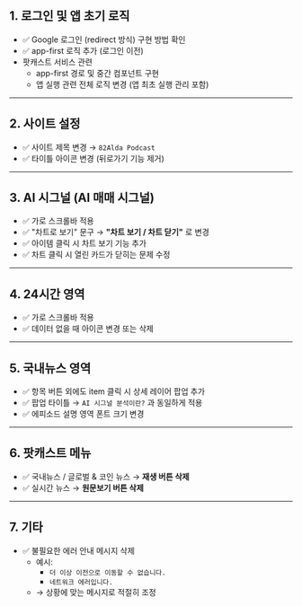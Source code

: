 
## 1. 로그인 및 앱 초기 로직
- ✅ Google 로그인 (redirect 방식) 구현 방법 확인  
- ✅ app-first 로직 추가 (로그인 이전)
- 팟캐스트 서비스 관련
    - app-first 경로 및 중간 컴포넌트 구현
    - 앱 실행 관련 전체 로직 변경 (앱 최초 실행 관리 포함)

---

## 2. 사이트 설정
- ✅ 사이트 제목 변경 → `82Alda Podcast`
- ✅ 타이틀 아이콘 변경 (뒤로가기 기능 제거)

---

## 3. AI 시그널 (AI 매매 시그널)
- ✅ 가로 스크롤바 적용
- ✅ "차트로 보기" 문구 → **"차트 보기 / 차트 닫기"** 로 변경
- ✅ 아이템 클릭 시 차트 보기 기능 추가
- ✅ 차트 클릭 시 열린 카드가 닫히는 문제 수정

---

## 4. 24시간 영역
- ✅ 가로 스크롤바 적용
- ✅ 데이터 없을 때 아이콘 변경 또는 삭제

---

## 5. 국내뉴스 영역
- ✅ 항목 버튼 외에도 item 클릭 시 상세 레이어 팝업 추가
- ✅ 팝업 타이틀 → `AI 시그널 분석이란?` 과 동일하게 적용
- ✅ 에피소드 설명 영역 폰트 크기 변경

---

## 6. 팟캐스트 메뉴
- ✅ 국내뉴스 / 글로벌 & 코인 뉴스 → **재생 버튼 삭제**
- ✅ 실시간 뉴스 → **원문보기 버튼 삭제**

---

## 7. 기타
- ✅ 불필요한 에러 안내 메시지 삭제  
  - 예시:
    - `더 이상 이전으로 이동할 수 없습니다.`
    - `네트워크 에러입니다.`  
  - → 상황에 맞는 메시지로 적절히 조정